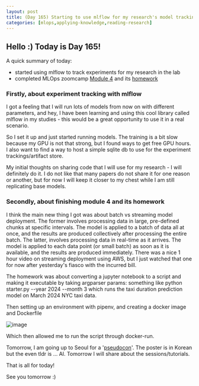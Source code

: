 ```yaml
---
layout: post
title: (Day 165) Starting to use mlflow for my research's model tracking + homework 4 of the MLOps zoomcamp
categories: [mlops,applying-knowledge,reading-research]
---
```


## Hello :) Today is Day 165!
A quick summary of today:
* started using mlflow to track experiments for my research in the lab
* completed MLOps zoomcamp [Module 4](https://github.com/DataTalksClub/mlops-zoomcamp/tree/main/04-deployment) and its [homework](https://github.com/divakaivan/MLOps-camp/tree/main/Module%204/homework)

### Firstly, about experiment tracking with mlflow

I got a feeling that I will run lots of models from now on with different parameters, and hey, I have been learning and using this cool library called mlflow in my studies - this would be a great opportunity to use it in a real scenario. 

So I set it up and just started running models. The training is a bit slow because my GPU is not that strong, but I found ways to get free GPU hours. I also want to find a way to host a simple sqlite db to use for the experiment trackings/artifact store. 

My initial thoughts on sharing code that I will use for my research - I will definitely do it. I do not like that many papers do not share it for one reason or another, but for now I will keep it closer to my chest while I am still replicating base models. 

### Secondly, about finishing module 4 and its homework

I think the main new thing I got was about batch vs streaming model deployment. The former involves processing data in large, pre-defined chunks at specific intervals. The model is applied to a batch of data all at once, and the results are produced collectively after processing the entire batch. The latter, involves processing data in real-time as it arrives. The model is applied to each data point (or small batch) as soon as it is available, and the results are produced immediately. There was a nice 1 hour video on streaming deployment using AWS, but I just watched that one for now after yesterday's fiasco with the incurred bill. 

The homework was about converting a jupyter notebook to a script and making it executable by taking argparser params: something like python starter.py --year 2024 --month 3 which runs the taxi duration prediction model on March 2024 NYC taxi data. 

Then setting up an environment with pipenv, and creating a docker image and Dockerfile

![image](https://github.com/user-attachments/assets/021ef76f-8dfa-4ec6-a750-44e161c80ae9)

Which then allowed me to run the script through docker-run. 
 
Tomorrow, I am going up to Seoul for a '[pseudocon](https://event-us.kr/pseudolab/event/85206?utm_source=mail&utm_medium=e_remind&utm_campaign=event_remind&utm_content=eventname_btn)'. The poster is in Korean but the even tldr is ... AI. Tomorrow I will share about the sessions/tutorials.



That is all for today!

See you tomorrow :)
